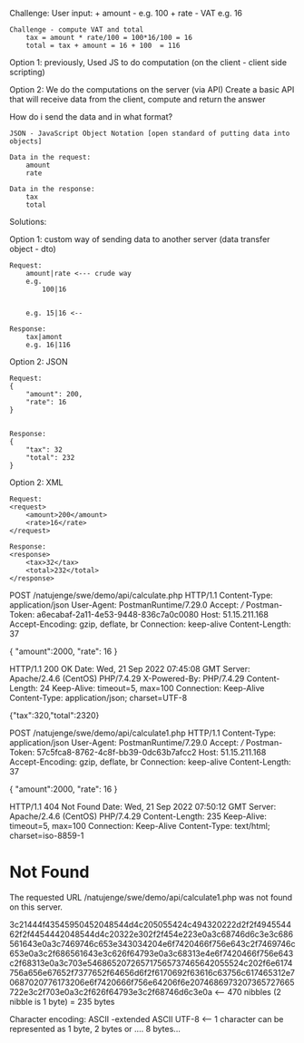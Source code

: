 
Challenge:
    User input:
        + amount - e.g. 100 
        + rate - VAT e.g. 16

    Challenge - compute VAT and total
        tax = amount * rate/100 = 100*16/100 = 16 
        total = tax + amount = 16 + 100  = 116 


Option 1: previously, Used JS to do computation (on the client - client side scripting) 

Option 2: We do the computations on the server (via API)
    Create a basic API that will receive data from the client, compute and return the answer


How do i send the data and in what format? 

    JSON - JavaScript Object Notation [open standard of putting data into objects] 

    Data in the request:
        amount 
        rate 

    Data in the response:
        tax 
        total 

Solutions: 

Option 1: custom way of sending data to another server (data transfer object - dto) 

    Request:
        amount|rate <--- crude way 
        e.g. 
            100|16 


        e.g. 15|16 <-- 

    Response:
        tax|amont 
        e.g. 16|116 



Option 2: JSON 

    Request:
    {
        "amount": 200,
        "rate": 16 
    }


    Response:
    {
        "tax": 32
        "total": 232 
    }

Option 2: XML 

    Request:
    <request>
        <amount>200</amount>
        <rate>16</rate>
    </request>

    Response:
    <response>
        <tax>32</tax>
        <total>232</total>
    </response>






POST /natujenge/swe/demo/api/calculate.php HTTP/1.1
Content-Type: application/json
User-Agent: PostmanRuntime/7.29.0
Accept: */*
Postman-Token: a6ecabaf-2a11-4e53-9448-836c7a0c0080
Host: 51.15.211.168
Accept-Encoding: gzip, deflate, br
Connection: keep-alive
Content-Length: 37

{
    "amount":2000,
    "rate": 16
}



HTTP/1.1 200 OK
Date: Wed, 21 Sep 2022 07:45:08 GMT
Server: Apache/2.4.6 (CentOS) PHP/7.4.29
X-Powered-By: PHP/7.4.29
Content-Length: 24
Keep-Alive: timeout=5, max=100
Connection: Keep-Alive
Content-Type: application/json; charset=UTF-8

{"tax":320,"total":2320}



POST /natujenge/swe/demo/api/calculate1.php HTTP/1.1
Content-Type: application/json
User-Agent: PostmanRuntime/7.29.0
Accept: */*
Postman-Token: 57c5fca8-8762-4c8f-bb39-0dc63b7afcc2
Host: 51.15.211.168
Accept-Encoding: gzip, deflate, br
Connection: keep-alive
Content-Length: 37

{
    "amount":2000,
    "rate": 16
}

HTTP/1.1 404 Not Found
Date: Wed, 21 Sep 2022 07:50:12 GMT
Server: Apache/2.4.6 (CentOS) PHP/7.4.29
Content-Length: 235
Keep-Alive: timeout=5, max=100
Connection: Keep-Alive
Content-Type: text/html; charset=iso-8859-1

<!DOCTYPE HTML PUBLIC "-//IETF//DTD HTML 2.0//EN">
<html><head>
<title>404 Not Found</title>
</head><body>
<h1>Not Found</h1>
<p>The requested URL /natujenge/swe/demo/api/calculate1.php was not found on this server.</p>
</body></html>


3c21444f43545950452048544d4c205055424c494320222d2f2f494554462f2f4454442048544d4c20322e302f2f454e223e0a3c68746d6c3e3c686561643e0a3c7469746c653e343034204e6f7420466f756e643c2f7469746c653e0a3c2f686561643e3c626f64793e0a3c68313e4e6f7420466f756e643c2f68313e0a3c703e546865207265717565737465642055524c202f6e6174756a656e67652f7377652f64656d6f2f6170692f63616c63756c617465312e70687020776173206e6f7420666f756e64206f6e2074686973207365727665722e3c2f703e0a3c2f626f64793e3c2f68746d6c3e0a <-- 470 nibbles (2 nibble is 1 byte) = 235 bytes 


Character encoding:
    ASCII -extended ASCII
    UTF-8 <-- 1 character can be represented as 1 byte, 2 bytes or .... 8 bytes... 